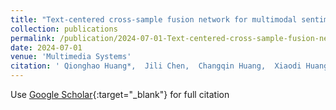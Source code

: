 ```yaml
---
title: "Text-centered cross-sample fusion network for multimodal sentiment analysis"
collection: publications
permalink: /publication/2024-07-01-Text-centered-cross-sample-fusion-network-for-multimodal-sentiment-analysis
date: 2024-07-01
venue: 'Multimedia Systems'
citation: ' Qionghao Huang*,  Jili Chen,  Changqin Huang,  Xiaodi Huang,  Yi Wang, &quot;Text-centered cross-sample fusion network for multimodal sentiment analysis.&quot; Multimedia Systems, 2024.'
---
```

Use [Google Scholar](https://scholar.google.com/scholar?q=Text+centered+cross+sample+fusion+network+for+multimodal+sentiment+analysis){:target="_blank"} for full citation